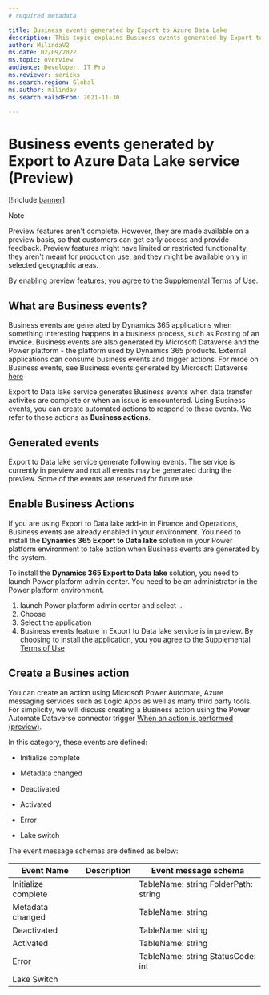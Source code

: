 ```yaml
---
# required metadata

title: Business events generated by Export to Azure Data Lake 
description: This topic explains Business events generated by Export to Data lake add-in in Finance and Operations.
author: MilindaV2
ms.date: 02/09/2022
ms.topic: overview
audience: Developer, IT Pro
ms.reviewer: sericks
ms.search.region: Global
ms.author: milindav
ms.search.validFrom: 2021-11-30

---
```


# Business events generated by Export to Azure Data Lake service (Preview)

[!include [banner](../includes/banner.md)]


> [!NOTE]
> Preview features aren't complete. However, they are made available on a preview basis, so that customers can get early access and provide feedback. Preview features might have limited or restricted functionality, they aren't meant for production use, and they might be available only in selected geographic areas.
>
> By enabling preview features, you agree to the [Supplemental Terms of Use](../../fin-ops/get-started/public-preview-terms.md).


## What are Business events?
Business events are generated by Dynamics 365 applications when something interesting happens in a business process, such as Posting of an invoice. Business events are also generated by Microsoft Dataverse and the Power platform - the platform used by Dynamics 365 products. External applications can consume business events and trigger actions. For mroe on Business events, see Business events generated by Microsoft Dataverse [here](https://docs.microsoft.com/en-us/powerapps/developer/data-platform/business-events)  

Export to Data lake service generates Business events when data transfer activites are complete or when an issue is encountered. Using Business events, you can create automated actions to respond to these events. We refer to these actions as **Business actions**.

## Generated events
Export to Data lake service generate following events. The service is currently in preview and not all events may be generated during the preview. Some of the events are reserved for future use. 


## Enable Business Actions 
If you are using Export to Data lake add-in in Finance and Operations, Business events are already enabled in your environment. You need to install the **Dynamics 365 Export to Data lake** solution in your Power platform environment to take action when Business events are generated by the system.

To install the **Dynamics 365 Export to Data lake** solution, you need to launch Power platform admin center. You need to be an administrator in the Power platform environment.

1. launch Power platform admin center and select ..
2. Choose 
3. Select the application
4. Business events feature in Export to Data lake service is in preview. By choosing to install the application, you you agree to the [Supplemental Terms of Use](../../fin-ops/get-started/public-preview-terms.md)

## Create a Busines action
You can create an action using Microsoft Power Automate, Azure messaging services such as Logic Apps as well as many third party tools. For simplicity, we will discuss creating a Business action using the Power Automate Dataverse connector trigger [When an action is performed (preview)](https://docs.microsoft.com/en-us/connectors/commondataserviceforapps/#when-an-action-is-performed-(preview)).

In this category, these events are defined:

-   Initialize complete

-   Metadata changed

-   Deactivated

-   Activated

-   Error

-   Lake switch

The event message schemas are defined as below:

| Event Name          | Description | Event message schema                 |
|---------------------|-------------|--------------------------------------|
| Initialize complete |             | TableName: string FolderPath: string |
| Metadata changed    |             | TableName: string                    |
| Deactivated         |             | TableName: string                    |
| Activated           |             | TableName: string                    |
| Error               |             | TableName: string StatusCode: int    |
| Lake Switch         |             |                                      |






